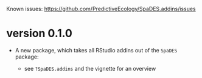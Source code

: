 Known issues: https://github.com/PredictiveEcology/SpaDES.addins/issues

version 0.1.0
=============

* A new package, which takes all RStudio addins out of the `SpaDES` package:

    - see `?SpaDES.addins` and the vignette for an overview

